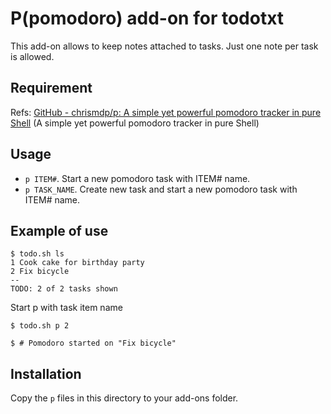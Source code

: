 # P(pomodoro) add-on for todotxt

This add-on allows to keep notes attached to tasks. Just one note per task is allowed.

## Requirement

Refs: [GitHub - chrismdp/p: A simple yet powerful pomodoro tracker in pure Shell](https://github.com/chrismdp/p)
(A simple yet powerful pomodoro tracker in pure Shell)

## Usage

* `p ITEM#`. Start a new pomodoro task with ITEM# name.
* `p TASK_NAME`. Create new task and start a new pomodoro task with ITEM# name.

## Example of use

    $ todo.sh ls
    1 Cook cake for birthday party
    2 Fix bicycle
    --
    TODO: 2 of 2 tasks shown

Start p with task item name

    $ todo.sh p 2

    $ # Pomodoro started on "Fix bicycle"


## Installation

Copy the `p` files in this directory to your add-ons folder.

